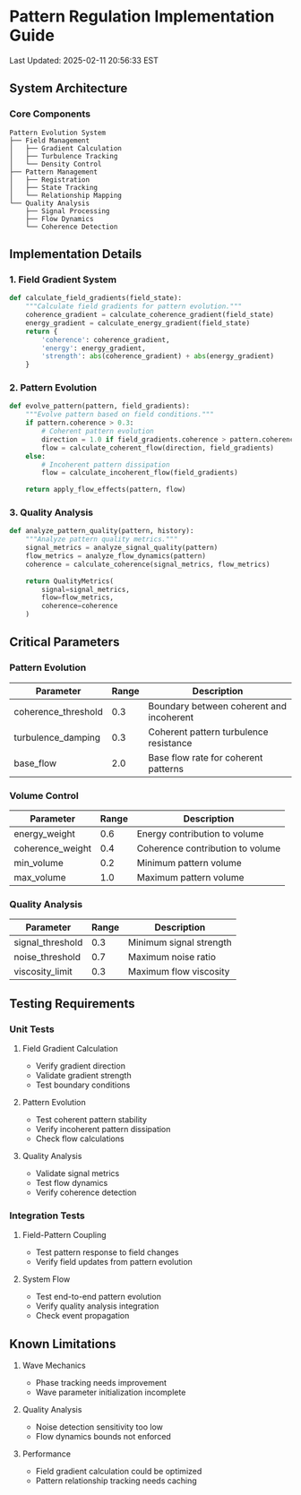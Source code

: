 # Pattern Regulation Implementation Guide

Last Updated: 2025-02-11 20:56:33 EST

## System Architecture

### Core Components
```
Pattern Evolution System
├── Field Management
│   ├── Gradient Calculation
│   ├── Turbulence Tracking
│   └── Density Control
├── Pattern Management
│   ├── Registration
│   ├── State Tracking
│   └── Relationship Mapping
└── Quality Analysis
    ├── Signal Processing
    ├── Flow Dynamics
    └── Coherence Detection
```

## Implementation Details

### 1. Field Gradient System
```python
def calculate_field_gradients(field_state):
    """Calculate field gradients for pattern evolution."""
    coherence_gradient = calculate_coherence_gradient(field_state)
    energy_gradient = calculate_energy_gradient(field_state)
    return {
        'coherence': coherence_gradient,
        'energy': energy_gradient,
        'strength': abs(coherence_gradient) + abs(energy_gradient)
    }
```

### 2. Pattern Evolution
```python
def evolve_pattern(pattern, field_gradients):
    """Evolve pattern based on field conditions."""
    if pattern.coherence > 0.3:
        # Coherent pattern evolution
        direction = 1.0 if field_gradients.coherence > pattern.coherence else -1.0
        flow = calculate_coherent_flow(direction, field_gradients)
    else:
        # Incoherent pattern dissipation
        flow = calculate_incoherent_flow(field_gradients)
    
    return apply_flow_effects(pattern, flow)
```

### 3. Quality Analysis
```python
def analyze_pattern_quality(pattern, history):
    """Analyze pattern quality metrics."""
    signal_metrics = analyze_signal_quality(pattern)
    flow_metrics = analyze_flow_dynamics(pattern)
    coherence = calculate_coherence(signal_metrics, flow_metrics)
    
    return QualityMetrics(
        signal=signal_metrics,
        flow=flow_metrics,
        coherence=coherence
    )
```

## Critical Parameters

### Pattern Evolution
| Parameter | Range | Description |
|-----------|-------|-------------|
| coherence_threshold | 0.3 | Boundary between coherent and incoherent |
| turbulence_damping | 0.3 | Coherent pattern turbulence resistance |
| base_flow | 2.0 | Base flow rate for coherent patterns |

### Volume Control
| Parameter | Range | Description |
|-----------|-------|-------------|
| energy_weight | 0.6 | Energy contribution to volume |
| coherence_weight | 0.4 | Coherence contribution to volume |
| min_volume | 0.2 | Minimum pattern volume |
| max_volume | 1.0 | Maximum pattern volume |

### Quality Analysis
| Parameter | Range | Description |
|-----------|-------|-------------|
| signal_threshold | 0.3 | Minimum signal strength |
| noise_threshold | 0.7 | Maximum noise ratio |
| viscosity_limit | 0.3 | Maximum flow viscosity |

## Testing Requirements

### Unit Tests
1. Field Gradient Calculation
   - Verify gradient direction
   - Validate gradient strength
   - Test boundary conditions

2. Pattern Evolution
   - Test coherent pattern stability
   - Verify incoherent pattern dissipation
   - Check flow calculations

3. Quality Analysis
   - Validate signal metrics
   - Test flow dynamics
   - Verify coherence detection

### Integration Tests
1. Field-Pattern Coupling
   - Test pattern response to field changes
   - Verify field updates from pattern evolution

2. System Flow
   - Test end-to-end pattern evolution
   - Verify quality analysis integration
   - Check event propagation

## Known Limitations

1. Wave Mechanics
   - Phase tracking needs improvement
   - Wave parameter initialization incomplete

2. Quality Analysis
   - Noise detection sensitivity too low
   - Flow dynamics bounds not enforced

3. Performance
   - Field gradient calculation could be optimized
   - Pattern relationship tracking needs caching
